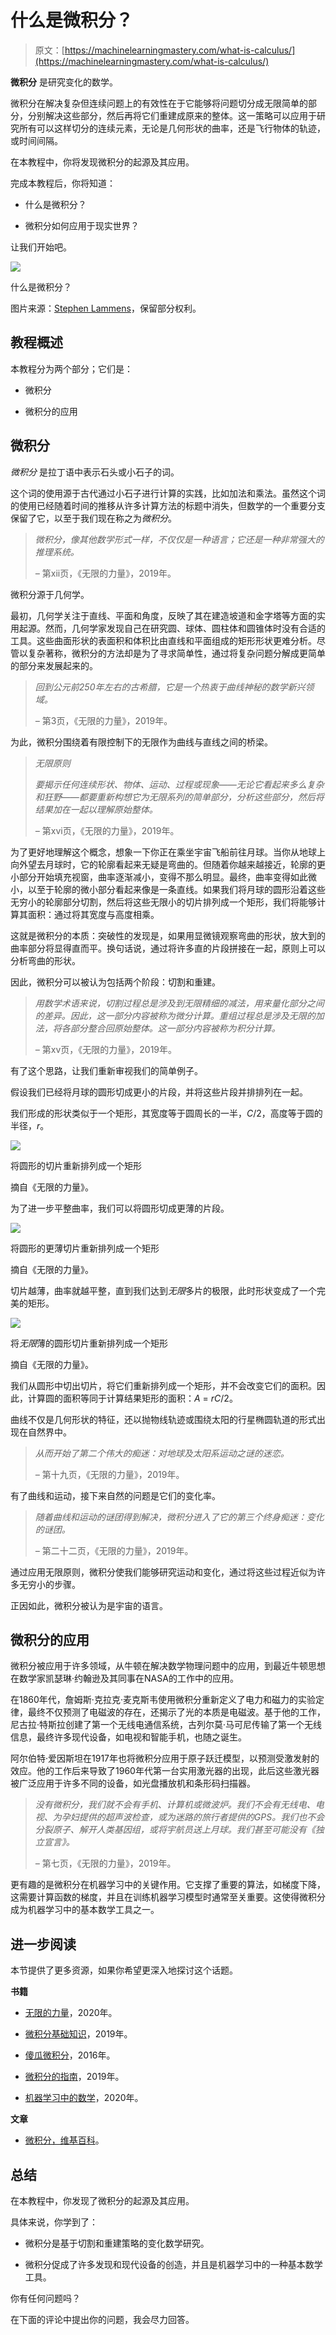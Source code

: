 # 什么是微积分？

> 原文：[https://machinelearningmastery.com/what-is-calculus/](https://machinelearningmastery.com/what-is-calculus/)

**微积分** 是研究变化的数学。

微积分在解决复杂但连续问题上的有效性在于它能够将问题切分成无限简单的部分，分别解决这些部分，然后再将它们重建成原来的整体。这一策略可以应用于研究所有可以这样切分的连续元素，无论是几何形状的曲率，还是飞行物体的轨迹，或时间间隔。

在本教程中，你将发现微积分的起源及其应用。

完成本教程后，你将知道：

+   什么是微积分？

+   微积分如何应用于现实世界？

让我们开始吧。

[![](../Images/dea57b9b3d0101d65c3ff121c5442e20.png)](https://machinelearningmastery.com/wp-content/uploads/2021/06/what_is_calculus_cover-scaled.jpg)

什么是微积分？

图片来源：[Stephen Lammens](https://unsplash.com/photos/p4WRzoSUF0Q)，保留部分权利。

## **教程概述**

本教程分为两个部分；它们是：

+   微积分

+   微积分的应用

## **微积分**

*微积分* 是拉丁语中表示石头或小石子的词。

这个词的使用源于古代通过小石子进行计算的实践，比如加法和乘法。虽然这个词的使用已经随着时间的推移从许多计算方法的标题中消失，但数学的一个重要分支保留了它，以至于我们现在称之为*微积分*。

> *微积分，像其他数学形式一样，不仅仅是一种语言；它还是一种非常强大的推理系统。*
> 
> *–* 第xii页，《无限的力量》，2019年。

微积分源于几何学。

最初，几何学关注于直线、平面和角度，反映了其在建造坡道和金字塔等方面的实用起源。然而，几何学家发现自己在研究圆、球体、圆柱体和圆锥体时没有合适的工具。这些曲面形状的表面积和体积比由直线和平面组成的矩形形状更难分析。尽管以复杂著称，微积分的方法却是为了寻求简单性，通过将复杂问题分解成更简单的部分来发展起来的。

> *回到公元前250年左右的古希腊，它是一个热衷于曲线神秘的数学新兴领域。*
> 
> *–* 第3页，《无限的力量》，2019年。

为此，微积分围绕着有限控制下的无限作为曲线与直线之间的桥梁。

> *无限原则*
> 
> *要揭示任何连续形状、物体、运动、过程或现象——无论它看起来多么复杂和狂野——都要重新构想它为无限系列的简单部分，分析这些部分，然后将结果加在一起以理解原始整体。*
> 
> *–* 第xvi页，《无限的力量》，2019年。

为了更好地理解这个概念，想象一下你正在乘坐宇宙飞船前往月球。当你从地球上向外望去月球时，它的轮廓看起来无疑是弯曲的。但随着你越来越接近，轮廓的更小部分开始填充视窗，曲率逐渐减小，变得不那么明显。最终，曲率变得如此微小，以至于轮廓的微小部分看起来像是一条直线。如果我们将月球的圆形沿着这些无穷小的轮廓部分切割，然后将这些无限小的切片排列成一个矩形，我们将能够计算其面积：通过将其宽度与高度相乘。

这就是微积分的本质：突破性的发现是，如果用显微镜观察弯曲的形状，放大到的曲率部分将显得直而平。换句话说，通过将许多直的片段拼接在一起，原则上可以分析弯曲的形状。

因此，微积分可以被认为包括两个阶段：切割和重建。

> *用数学术语来说，切割过程总是涉及到无限精细的减法，用来量化部分之间的差异。因此，这一部分内容被称为微分计算。重组过程总是涉及无限的加法，将各部分整合回原始整体。这一部分内容被称为积分计算。*
> 
> *–* 第xv页，《无限的力量》，2019年。

有了这个思路，让我们重新审视我们的简单例子。

假设我们已经将月球的圆形切成更小的片段，并将这些片段并排排列在一起。

我们形成的形状类似于一个矩形，其宽度等于圆周长的一半，*C*/2，高度等于圆的半径，*r*。

[![](../Images/a63d033875f947be7c025f9acfdba066.png)](https://machinelearningmastery.com/wp-content/uploads/2021/05/What-is_1.png)

将圆形的切片重新排列成一个矩形

摘自《无限的力量》。

为了进一步平整曲率，我们可以将圆形切成更薄的片段。

[![](../Images/95786b2bc65e474fb6a6221765a9348c.png)](https://machinelearningmastery.com/wp-content/uploads/2021/05/What-is_2.png)

将圆形的更薄切片重新排列成一个矩形

摘自《无限的力量》。

切片越薄，曲率就越平整，直到我们达到*无限*多片的极限，此时形状变成了一个完美的矩形。

[![](../Images/1f375d8275b04d174a920b553472dc5c.png)](https://machinelearningmastery.com/wp-content/uploads/2021/05/What-is_3.png)

将*无限*薄的圆形切片重新排列成一个矩形

摘自《无限的力量》。

我们从圆形中切出切片，将它们重新排列成一个矩形，并不会改变它们的面积。因此，计算圆的面积等同于计算结果矩形的面积：*A* = *rC*/2。

曲线不仅是几何形状的特征，还以抛物线轨迹或围绕太阳的行星椭圆轨道的形式出现在自然界中。

> *从而开始了第二个伟大的痴迷：对地球及太阳系运动之谜的迷恋。*
> 
> *–* 第十九页，《无限的力量》，2019年。

有了曲线和运动，接下来自然的问题是它们的变化率。

> *随着曲线和运动的谜团得到解决，微积分进入了它的第三个终身痴迷：变化的谜团。*
> 
> *–* 第二十二页，《无限的力量》，2019年。

通过应用无限原则，微积分使我们能够研究运动和变化，通过将这些过程近似为许多无穷小的步骤。

正因如此，微积分被认为是宇宙的语言。

## **微积分的应用**

微积分被应用于许多领域，从牛顿在解决数学物理问题中的应用，到最近牛顿思想在数学家凯瑟琳·约翰逊及其同事在NASA的工作中的应用。

在1860年代，詹姆斯·克拉克·麦克斯韦使用微积分重新定义了电力和磁力的实验定律，最终不仅预测了电磁波的存在，还揭示了光的本质是电磁波。基于他的工作，尼古拉·特斯拉创建了第一个无线电通信系统，古列尔莫·马可尼传输了第一个无线信息，最终许多现代设备，如电视和智能手机，也随之诞生。

阿尔伯特·爱因斯坦在1917年也将微积分应用于原子跃迁模型，以预测受激发射的效应。他的工作后来导致了1960年代第一台实用激光器的出现，此后这些激光器被广泛应用于许多不同的设备，如光盘播放机和条形码扫描器。

> *没有微积分，我们就不会有手机、计算机或微波炉。我们不会有无线电、电视、为孕妇提供的超声波检查，或为迷路的旅行者提供的GPS。我们也不会分裂原子、解开人类基因组，或将宇航员送上月球。我们甚至可能没有《独立宣言》。*
> 
> *–* 第七页，《无限的力量》，2019年。

更有趣的是微积分在机器学习中的关键作用。它支撑了重要的算法，如梯度下降，这需要计算函数的梯度，并且在训练机器学习模型时通常至关重要。这使得微积分成为机器学习中的基本数学工具之一。

## **进一步阅读**

本节提供了更多资源，如果你希望更深入地探讨这个话题。

**书籍**

+   [无限的力量](https://www.amazon.com/Infinite-Powers-Calculus-Reveals-Universe/dp/0358299284/ref=as_li_ss_tl?dchild=1&keywords=joy+of+x&qid=1606170381&sr=8-2&linkCode=sl1&tag=inspiredalgor-20&linkId=17ed7cfdd9b7dd013730d0699a8652a1&language=en_US)，2020年。

+   [微积分基础知识](https://www.amazon.com/Calculus-Essentials-Dummies-Mark-Ryan/dp/1119591201/ref=sr_1_1?dchild=1&keywords=calculus+essentials+for+dummies&qid=1622652214&s=books&sr=1-1)，2019年。

+   [傻瓜微积分](https://www.amazon.com/Calculus-Dummies-Math-Science/dp/1119293499/ref=as_li_ss_tl?dchild=1&keywords=calculus&qid=1606170839&sr=8-2&linkCode=sl1&tag=inspiredalgor-20&linkId=539ed0b89e326b6eb27b1a9a028e9cee&language=en_US)，2016年。

+   [微积分的指南](https://www.amazon.com/Hitchhikers-Calculus-Classroom-Resource-Materials/dp/1470449625/ref=as_li_ss_tl?dchild=1&keywords=The+Hitchhiker%27s+Guide+to+Calculus&qid=1606170787&sr=8-1&linkCode=sl1&tag=inspiredalgor-20&linkId=f8875fa9736746bf29d78fc0c55553d8&language=en_US)，2019年。

+   [机器学习中的数学](https://www.amazon.com/Mathematics-Machine-Learning-Peter-Deisenroth/dp/110845514X/ref=as_li_ss_tl?dchild=1&keywords=calculus+machine+learning&qid=1606171788&s=books&sr=1-3&linkCode=sl1&tag=inspiredalgor-20&linkId=209ba69202a6cc0a9f2b07439b4376ca&language=en_US)，2020年。

**文章**

+   [微积分，维基百科](https://en.wikipedia.org/wiki/Calculus)。

## **总结**

在本教程中，你发现了微积分的起源及其应用。

具体来说，你学到了：

+   微积分是基于切割和重建策略的变化数学研究。

+   微积分促成了许多发现和现代设备的创造，并且是机器学习中的一种基本数学工具。

你有任何问题吗？

在下面的评论中提出你的问题，我会尽力回答。
